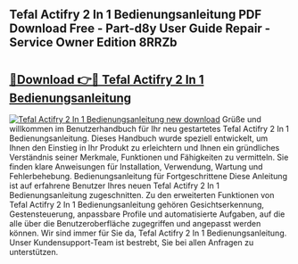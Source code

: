 ## Tefal Actifry 2 In 1 Bedienungsanleitung PDF Download Free - Part-d8y User Guide Repair - Service Owner Edition 8RRZb

# <h2><a href="http://df0iwx.blite.top/?on=Tefal+Actifry+2+In+1+Bedienungsanleitung">🔗Download 👉🔴 Tefal Actifry 2 In 1 Bedienungsanleitung</a></h2>

[![Tefal Actifry 2 In 1 Bedienungsanleitung new download](https://i.imgur.com/lujVjoI.png)](http://df0iwx.blite.top/?on=Tefal+Actifry+2+In+1+Bedienungsanleitung)
Grüße und willkommen im Benutzerhandbuch für Ihr neu gestartetes Tefal Actifry 2 In 1 Bedienungsanleitung. Dieses Handbuch wurde speziell entwickelt, um Ihnen den Einstieg in Ihr Produkt zu erleichtern und Ihnen ein gründliches Verständnis seiner Merkmale, Funktionen und Fähigkeiten zu vermitteln. Sie finden klare Anweisungen für Installation, Verwendung, Wartung und Fehlerbehebung. Bedienungsanleitung für Fortgeschrittene Diese Anleitung ist auf erfahrene Benutzer Ihres neuen Tefal Actifry 2 In 1 Bedienungsanleitung zugeschnitten. Zu den erweiterten Funktionen von Tefal Actifry 2 In 1 Bedienungsanleitung gehören Gesichtserkennung, Gestensteuerung, anpassbare Profile und automatisierte Aufgaben, auf die alle über die Benutzeroberfläche zugegriffen und angepasst werden können. Wir sind immer für Sie da, Tefal Actifry 2 In 1 Bedienungsanleitung. Unser Kundensupport-Team ist bestrebt, Sie bei allen Anfragen zu unterstützen.
